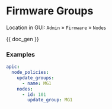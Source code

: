 # Firmware Groups

Location in GUI:
`Admin` » `Firmware` » `Nodes`


{{ doc_gen }}

### Examples

```yaml
apic:
  node_policies:
    update_groups:
      - name: MG1
    nodes:
      - id: 101
        update_group: MG1
```
